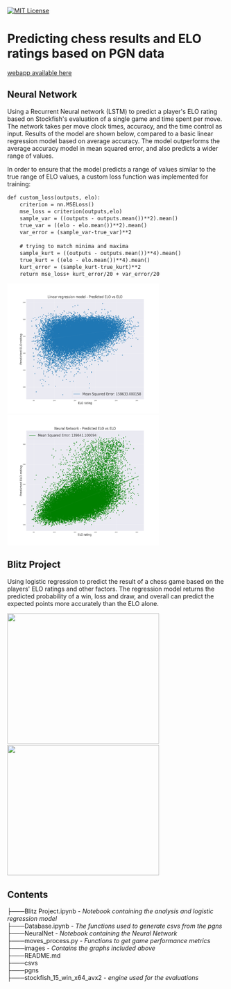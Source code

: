 [![MIT License](https://img.shields.io/badge/License-MIT-green.svg)](https://choosealicense.com/licenses/mit/)
# Predicting chess results and ELO ratings based on PGN data
[webapp available here](http://webapp-external14-dev.eu-west-1.elasticbeanstalk.com)

## Neural Network
Using a Recurrent Neural network (LSTM) to predict a player's ELO rating based on Stockfish's evaluation of a single game and time spent per move. The network takes per move clock times, accuracy, and the time control as input. Results of the model are shown below, compared to a basic linear regression model based on average accuracy. The model outperforms the average accuracy model in mean squared error, and also predicts a wider range of values.

In order to ensure that the model predicts a range of values similar to the true range of ELO values, a custom loss function was implemented for training:
```
def custom_loss(outputs, elo):
    criterion = nn.MSELoss()
    mse_loss = criterion(outputs,elo)
    sample_var = ((outputs - outputs.mean())**2).mean()
    true_var = ((elo - elo.mean())**2).mean()
    var_error = (sample_var-true_var)**2
    
    # trying to match minima and maxima
    sample_kurt = ((outputs - outputs.mean())**4).mean()
    true_kurt = ((elo - elo.mean())**4).mean()
    kurt_error = (sample_kurt-true_kurt)**2 
    return mse_loss+ kurt_error/20 + var_error/20
```

<p float="left">
<img src=https://github.com/ktadgh/chessnet_webapp/blob/master/baseline.png width="350" height="300" /> &nbsp;&nbsp;&nbsp;&nbsp;&nbsp;&nbsp;&nbsp;&nbsp;&nbsp;&nbsp;&nbsp;
<img src=https://github.com/ktadgh/chessnet_webapp/blob/master/nn.png width="350" height="300" />
 </p>

## Blitz Project
Using logistic regression to predict the result of a chess game based on the players' ELO ratings and other factors.
The regression model returns the predicted probability of a win, loss and draw, and overall can predict the expected points more accurately
than the ELO alone.

<p float="left">
<img src=https://github.com/ktadgh/chessnet/blob/main/images/ELO_acc.png width="350" height="300" /> &nbsp;&nbsp;&nbsp;&nbsp;&nbsp;&nbsp;&nbsp;&nbsp;&nbsp;&nbsp;&nbsp;
<img src=https://github.com/ktadgh/chessnet/blob/main/images/Model_acc.png width="350" height="300" />
 </p>


## Contents
├───Blitz Project.ipynb - *Notebook containing the analysis and logistic regression model*\
├───Database.ipynb - *The functions used to generate csvs from the pgns* \
├───NeuralNet - *Notebook containing the Neural Network* \
├───moves_process.py - *Functions to get game performance metrics*\
├───images - *Contains the graphs included above*\
├───README.md\
├───csvs\
├───pgns\
├───stockfish_15_win_x64_avx2 - *engine used for the evaluations*



